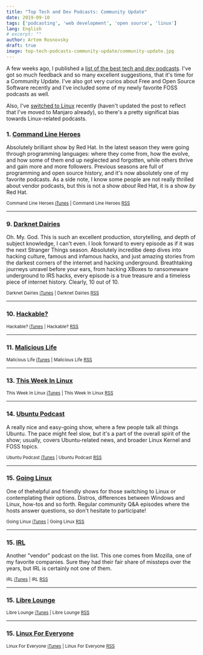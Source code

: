 ```yaml
---
title: "Top Tech and Dev Podcasts: Community Update"
date: 2019-09-10
tags: ['podcasting', 'web development', 'open source', 'linux']
lang: English
# excerpt: ""
author: Artem Rosnovsky
draft: true
image: top-tech-podcasts-community-update/community-update.jpg
---
```


A few weeks ago, I published a [list of the best tech and dev podcasts](/blog/tech-podcasts-in-2019/). I've got so much feedback and so many excellent suggestions, that it's time for a Community Update. I've also got very curios about Free and Open Source Software recently and I've included some of my newly favorite FOSS podcasts as well.

Also, I've [switched to Linux](/blog/2019/08/25/mac-to-linux/) recently (haven't updated the post to reflect that I've moved to Manjaro already), so there's a pretty significat bias towards Linux-related podcasts.

### 1. [Command Line Heroes](https://www.redhat.com/en/command-line-heroes)

Absolutely brilliant show by Red Hat. In the latest season they were going through programming languages: where they come from, how the evolve, and how some of them end up neglected and forgotten, while others thrive and gain more and more followers. Previous seasons are full of programming and open source history, and it's now absolutely one of my favorite podcasts. As a side note, I know some people are not really thrilled about vendor podcasts, but this is not a show _about_ Red Hat, it is a show _by_ Red Hat.

<small>Command Line Heroes [iTunes](https://geo.itunes.apple.com/podcast/us/id1319947289) | Command Line Heroes [RSS](https://feeds.pacific-content.com/commandlineheroes)</small>

---
### 9. [Darknet Dairies](https://darknetdiaries.com/)

Oh. My. God. This is such an excellent production, storytelling, and depth of subject knowledge, I can't even. I look forward to every episode as if it was the next Stranger Things season. Absolutely incredibe deep dives into hacking culture, famous and infamous hacks, and just amazing stories from the darkest corners of the internet and hacking underground. Breathtaking journeys unravel before your ears, from hacking XBoxes to ransomeware underground to IRS hacks, every episode is a true treasure and a timeless piece of internet history. Clearly, 10 out of 10. 

<small>Darknet Dairies [iTunes](https://itunes.apple.com/us/podcast/darknet-diaries/id1296350485) | Darknet Dairies [RSS](https://feeds.megaphone.fm/darknetdiaries)</small>

---
### 10. [Hackable?](https://hackablepodcast.com/)


<small>Hackable? [iTunes](URL) | Hackable? [RSS](URL)</small>

---
### 11. [Malicious Life](https://malicious.life/)


<small>Malicious Life [iTunes](URL) | Malicious Life [RSS](URL)</small>

---
### 13. [This Week In Linux](URL)


<small>This Week In Linux [iTunes](URL) | This Week In Linux [RSS](URL)</small>

---
### 14. [Ubuntu Podcast](URL)

A really nice and easy-going show, where a few people talk all things Ubuntu. The pace might feel slow, but it's a part of the overall spirit of the show; usually, covers Ubuntu-related news, and broader Linux Kernel and FOSS topics. 

<small>Ubuntu Podcast [iTunes](URL) | Ubuntu Podcast [RSS](URL)</small>

---
### 15. [Going Linux](URL)

One of thehelpful and friendly shows for those switching to Linux or contemplating their options. Distros, differences between Windows and Linux, how-tos and so forth. Regular community Q&A episodes where the hosts answer questions, so don't hesitate to participate! 

<small>Going Linux [iTunes](URL) | Going Linux [RSS](URL)</small>

---
### 15. [IRL](https://irlpodcast.org/)

Another "vendor" podcast on the list. This one comes from Mozilla, one of my favorite companies. Sure they had their fair share of missteps over the years, but IRL is certainly not one of them.

<small>IRL [iTunes](https://geo.itunes.apple.com/podcast/us/id1247652431) | IRL [RSS](https://feeds.mozilla-podcasts.org/irl)</small>

---
### 15. [Libre Lounge](URL)


<small>Libre Lounge [iTunes](URL) | Libre Lounge [RSS](URL)</small>

---
### 15. [Linux For Everyone](URL)


<small>Linux For Everyone [iTunes](URL) | Linux For Everyone [RSS](URL)</small>
